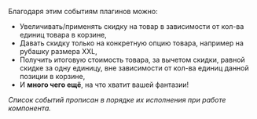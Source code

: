 Благодаря этим событиям плагинов можно:

* Увеличивать/применять скидку на товар в зависимости от кол-ва единиц товара в корзине,
* Давать скидку только на конкретную опцию товара, например на рубашку размера XXL,
* Получить итоговую стоимость товара, за вычетом скидки, равной скидке за одну единицу, вне зависимости от кол-ва единиц данной позиции в корзине,
* И **много чего ещё**, на что хватит вашей фантазии!

_Список событий прописан в порядке их исполнения при работе компонента._